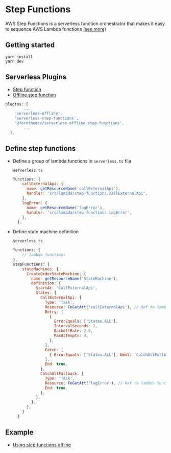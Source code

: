 # Step Functions

AWS Step Functions is a serverless function orchestrator that makes it easy to sequence AWS Lambda functions [(see more)](https://aws.amazon.com/step-functions)

## Getting started
```
yarn install
yarn dev
```

## Serverless Plugins

- [Step function](https://github.com/serverless-operations/serverless-step-functions)
- [Offline step function](https://github.com/jefer590/serverless-offline-step-functions)

```jsx
plugins: [
		...
    'serverless-offline',
    'serverless-step-functions',
    '@fernthedev/serverless-offline-step-functions',
		...
  ],
```

## **Define step functions**

- Define a group of lambda functions in `serverless.ts` file

  `serverless.ts`

    ```jsx
    functions: {
        callExternalApi: {
          name: getResourceName('callExternalApi'),
          handler: 'src/lambda/step-functions.callExternalApi',
        },
        logError: {
          name: getResourceName('logError'),
          handler: 'src/lambda/step-functions.logError',
        },
      },
    ```

- Define state machine definition

  `serverless.ts`

    ```jsx
    functions: {
    	// lambda functions
    },
    stepFunctions: {
        stateMachines: {
          CreateOrderStateMachine: {
            name: getResourceName('StateMachine'),
            definition: {
              StartAt: 'CallExternalApi',
              States: {
                CallExternalApi: {
                  Type: 'Task',
                  Resource: FnGetAtt('callExternalApi'), // Ref to lambda function
                  Retry: [
                    {
                      ErrorEquals: ['States.ALL'],
                      IntervalSeconds: 2,
                      BackoffRate: 2.0,
                      MaxAttempts: 4,
                    },
                  ],
                  Catch: [
                    { ErrorEquals: ['States.ALL'], Next: 'CatchAllFallback' },
                  ],
                  End: true,
                },
                CatchAllFallback: {
                  Type: 'Task',
                  Resource: FnGetAtt('logError'), // Ref to lambda function
                  End: true,
                },
              },
            },
          },
        }
      }
    ```

## Example

- [Using step functions offline](https://github.com/Brikl/shop-server)
